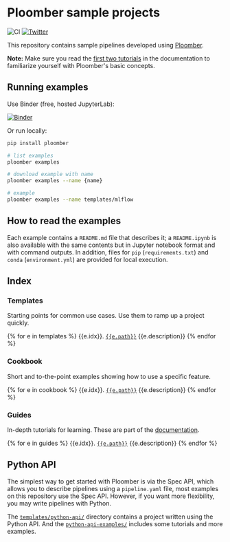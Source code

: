 # Ploomber sample projects

![CI](https://github.com/ploomber/projects/workflows/ci/badge.svg)
[![Twitter](https://img.shields.io/twitter/follow/edublancas?label=Follow&style=social)](https://twitter.com/intent/user?screen_name=edublancas)

This repository contains sample pipelines developed using [Ploomber](https://github.com/ploomber/ploomber).

**Note:** Make sure you read the [first two tutorials](https://ploomber.readthedocs.io/en/stable/get-started/spec-api-python.html) in the documentation to familiarize yourself with Ploomber's basic concepts.

## Running examples

Use Binder (free, hosted JupyterLab):

[![Binder](https://mybinder.org/badge_logo.svg)](https://mybinder.org/v2/gh/ploomber/binder-env/main?urlpath=git-pull%3Frepo%3Dhttps%253A%252F%252Fgithub.com%252Fploomber%252Fprojects%26urlpath%3Dlab%252Ftree%252Fprojects%252FREADME.ipynb%26branch%3Dmaster)

Or run locally:

~~~sh
pip install ploomber

# list examples
ploomber examples

# download example with name
ploomber examples --name {name}

# example
ploomber examples --name templates/mlflow
~~~

## How to read the examples

Each example contains a `README.md` file that describes it; a `README.ipynb` is also available with the same contents but in Jupyter notebook format and with command outputs. In addition, files for `pip` (`requirements.txt`) and  `conda` (`environment.yml`) are provided for local execution.

## Index

### Templates

Starting points for common use cases. Use them to ramp up a project quickly.

{% for e in templates %}
{{e.idx}}. [`{{e.path}}`]({{e.path}}/README.ipynb) {{e.description}}
{% endfor %}

### Cookbook

Short and to-the-point examples showing how to use a specific feature.

{% for e in cookbook %}
{{e.idx}}. [`{{e.path}}`]({{e.path}}/README.ipynb) {{e.description}}
{% endfor %}

### Guides

In-depth tutorials for learning.  These are part of the [documentation](https://ploomber.readthedocs.io/en/stable/user-guide/index.html).

{% for e in guides %}
{{e.idx}}. [`{{e.path}}`]({{e.path}}/README.ipynb) {{e.description}}
{% endfor %}


## Python API

The simplest way to get started with Ploomber is via the Spec API, which allows you to describe pipelines using a `pipeline.yaml` file, most examples on this repository use the Spec API. However, if you want more flexibility, you may write pipelines with Python.

The [`templates/python-api/`](templates/python-api) directory contains a project written using the Python API. And the [`python-api-examples/`](python-api-examples) includes some tutorials and more examples.

